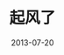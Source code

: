 ---
layout: movie-review
title: 起风了
description: >
  “起风了，唯有努力生存。”这句话曾经鼓励过我很长一段时间。
category: 电影
img: assets/img/movie/before2020/起风了.webp
star: 4
date: 2013-07-20
---